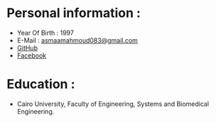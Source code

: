 # Personal information :
* Year Of Birth : 1997 
* E-Mail : asmaamahmoud083@gmail.com
* <a href="https://github.com/AsmaaMahmoud12" target="_blank">GitHub </a>
* <a href="https://www.facebook.com/profile.php?id=100008509004452" target="_blank">Facebook </a>
# Education :
* Cairo University, Faculty of Engineering, Systems and Biomedical Engineering. 
